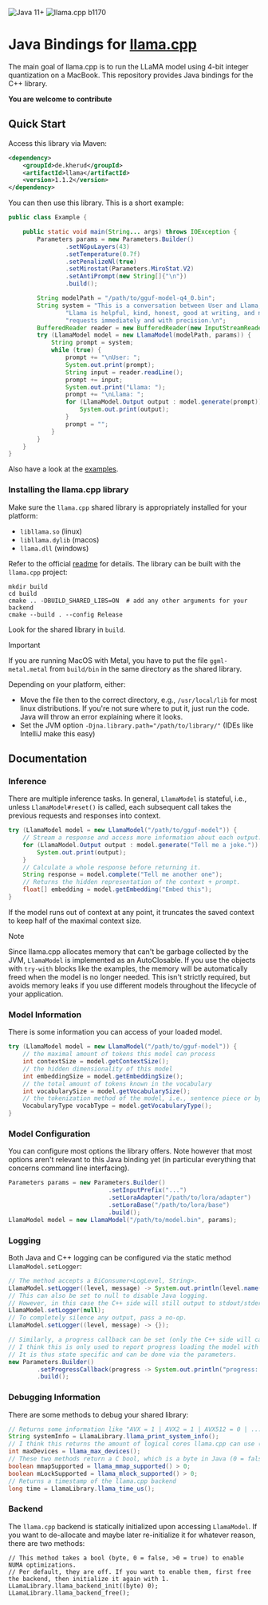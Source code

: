 ![Java 11+](https://img.shields.io/badge/Java-11%2B-informational)
![llama.cpp b1170](https://img.shields.io/badge/llama.cpp-%23b1204-informational)

# Java Bindings for [llama.cpp](https://github.com/ggerganov/llama.cpp)

The main goal of llama.cpp is to run the LLaMA model using 4-bit integer quantization on a MacBook.
This repository provides Java bindings for the C++ library.

**You are welcome to contribute**

## Quick Start

Access this library via Maven:

```xml
<dependency>
    <groupId>de.kherud</groupId>
    <artifactId>llama</artifactId>
    <version>1.1.2</version>
</dependency>
```

You can then use this library. This is a short example: 

```java
public class Example {

    public static void main(String... args) throws IOException {
        Parameters params = new Parameters.Builder()
                .setNGpuLayers(43)
                .setTemperature(0.7f)
                .setPenalizeNl(true)
                .setMirostat(Parameters.MiroStat.V2)
                .setAntiPrompt(new String[]{"\n"})
                .build();

        String modelPath = "/path/to/gguf-model-q4_0.bin";
        String system = "This is a conversation between User and Llama, a friendly chatbot.\n" +
                "Llama is helpful, kind, honest, good at writing, and never fails to answer any " +
                "requests immediately and with precision.\n";
        BufferedReader reader = new BufferedReader(new InputStreamReader(System.in, StandardCharsets.UTF_8));
        try (LlamaModel model = new LlamaModel(modelPath, params)) {
            String prompt = system;
            while (true) {
                prompt += "\nUser: ";
                System.out.print(prompt);
                String input = reader.readLine();
                prompt += input;
                System.out.print("Llama: ");
                prompt += "\nLlama: ";
                for (LlamaModel.Output output : model.generate(prompt)) {
                    System.out.print(output);
                }
                prompt = "";
            }
        }
    }
}
```

Also have a look at the [examples](src/test/java/examples).

### Installing the llama.cpp library

Make sure the `llama.cpp` shared library is appropriately installed for your platform:

- `libllama.so` (linux)
- `libllama.dylib` (macos)
- `llama.dll` (windows)

Refer to the official [readme](https://github.com/ggerganov/llama.cpp#build) for details.
The library can be built with the `llama.cpp` project:

```shell
mkdir build
cd build
cmake .. -DBUILD_SHARED_LIBS=ON  # add any other arguments for your backend
cmake --build . --config Release
```

Look for the shared library in `build`.

> [!IMPORTANT]
> If you are running MacOS with Metal, you have to put the file `ggml-metal.metal` from `build/bin` in the same directory as the shared library.

Depending on your platform, either:

- Move the file then to the correct directory, e.g., `/usr/local/lib` for most linux distributions. 
If you're not sure where to put it, just run the code. Java will throw an error explaining where it looks.
- Set the JVM option `-Djna.library.path="/path/to/library/"` (IDEs like IntelliJ make this easy)

## Documentation


### Inference

There are multiple inference tasks. In general, `LlamaModel` is stateful, i.e., unless `LlamaModel#reset()` is called,
each subsequent call takes the previous requests and responses into context.

```java
try (LlamaModel model = new LlamaModel("/path/to/gguf-model")) {
    // Stream a response and access more information about each output.
    for (LlamaModel.Output output : model.generate("Tell me a joke.")) {
        System.out.print(output);
    }
    // Calculate a whole response before returning it.
    String response = model.complete("Tell me another one");
    // Returns the hidden representation of the context + prompt.
    float[] embedding = model.getEmbedding("Embed this");
}
```

If the model runs out of context at any point, it truncates the saved context to keep half of the maximal context size.

> [!NOTE]
> Since llama.cpp allocates memory that can't be garbage collected by the JVM, `LlamaModel` is implemented as an
> AutoClosable. If you use the objects with `try-with` blocks like the examples, the memory will be automatically
> freed when the model is no longer needed. This isn't strictly required, but avoids memory leaks if you use different
> models throughout the lifecycle of your application.

### Model Information

There is some information you can access of your loaded model.

```java
try (LlamaModel model = new LlamaModel("/path/to/gguf-model")) {
    // the maximal amount of tokens this model can process
    int contextSize = model.getContextSize();
    // the hidden dimensionality of this model 
    int embeddingSize = model.getEmbeddingSize();
    // the total amount of tokens known in the vocabulary
    int vocabularySize = model.getVocabularySize();
    // the tokenization method of the model, i.e., sentence piece or byte pair encoding
    VocabularyType vocabType = model.getVocabularyType();
}
```

### Model Configuration

You can configure most options the library offers.
Note however that most options aren't relevant to this Java binding yet (in particular everything that concerns command line interfacing).

```java
Parameters params = new Parameters.Builder()
                            .setInputPrefix("...")
                            .setLoraAdapter("/path/to/lora/adapter")
                            .setLoraBase("/path/to/lora/base")
                            .build();
LlamaModel model = new LlamaModel("/path/to/model.bin", params);
```

### Logging

Both Java and C++ logging can be configured via the static method `LlamaModel.setLogger`:

```java
// The method accepts a BiConsumer<LogLevel, String>.
LlamaModel.setLogger((level, message) -> System.out.println(level.name() + ": " + message));
// This can also be set to null to disable Java logging.
// However, in this case the C++ side will still output to stdout/stderr.
LlamaModel.setLogger(null);
// To completely silence any output, pass a no-op.
LlamaModel.setLogger((level, message) -> {});

// Similarly, a progress callback can be set (only the C++ side will call this).
// I think this is only used to report progress loading the model with a value of 0-1.
// It is thus state specific and can be done via the parameters.
new Parameters.Builder()
        .setProgressCallback(progress -> System.out.println("progress: " + progress))
        .build();
```

### Debugging Information

There are some methods to debug your shared library:

```java
// Returns some information like "AVX = 1 | AVX2 = 1 | AVX512 = 0 | ...".
String systemInfo = LlamaLibrary.llama_print_system_info();
// I think this returns the amount of logical cores llama.cpp can use (not completely sure though).
int maxDevices = llama_max_devices();
// These two methods return a C bool, which is a byte in Java (0 = false, >0 = true).
boolean mmapSupported = llama_mmap_supported() > 0;
boolean mLockSupported = llama_mlock_supported() > 0;
// Returns a timestamp of the llama.cpp backend 
long time = LlamaLibrary.llama_time_us();
```

### Backend

The `llama.cpp` backend is statically initialized upon accessing `LlamaModel`. If you want to de-allocate and maybe 
later re-initialize it for whatever reason, there are two methods: 

```
// This method takes a bool (byte, 0 = false, >0 = true) to enable NUMA optimizations.
// Per default, they are off. If you want to enable them, first free the backend, then initialize it again with 1.
LLamaLibrary.llama_backend_init((byte) 0);
LLamaLibrary.llama_backend_free();
```
